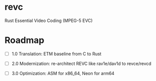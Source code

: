 # revc
Rust Essential Video Coding (MPEG-5 EVC)

# Roadmap

- [ ] 1.0 Translation: ETM baseline from C to Rust		 

- [ ] 2.0 Modernization: re-architect REVC like rav1e/dav1d to revce/revcd

- [ ] 3.0 Optimization: ASM for x86_64, Neon for arm64 
